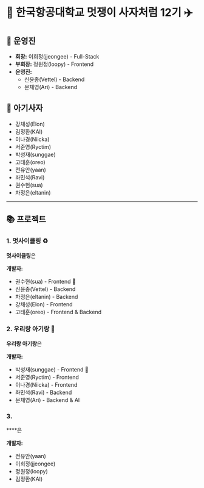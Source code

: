 # 🦁 한국항공대학교 멋쟁이 사자처럼 12기 ✈️

## 👑 운영진
- **회장:** 이희정(jjeongee) - Full-Stack
- **부회장:** 정원정(loopy) - Frontend
- **운영진:** 
  - 신윤종(Vettel) - Backend
  - 문채영(Ari) - Backend

## 🦁 아기사자
- 강채성(Elon)
- 김정환(KAI)
- 이나경(Niicka)
- 서준영(Ryctim)
- 박성재(sunggae)
- 고태훈(oreo)
- 전유안(yaan)
- 좌민석(Ravi)
- 권수현(sua)
- 차정은(eltanin)

---

## 📚 프로젝트

### 1. 멋사이클링 ♻️
**멋사이클링**은 

**개발자:**
- 권수현(sua) - Frontend 🌟
- 신윤종(Vettel) - Backend
- 차정은(eltanin) - Backend
- 강채성(Elon) - Frontend
- 고태훈(oreo) - Frontend & Backend

### 2. 우리랑 아기랑 👶
**우리랑 아기랑**은 

**개발자:**
- 박성재(sunggae) - Frontend 🌟
- 서준영(Ryctim) - Frontend
- 이나경(Niicka) - Frontend
- 좌민석(Ravi) - Backend
- 문채영(Ari) - Backend & AI

### 3.
****은 

**개발자:**
- 전유안(yaan)
- 이희정(jjeongee) 
- 정원정(loopy)
- 김정환(KAI)
